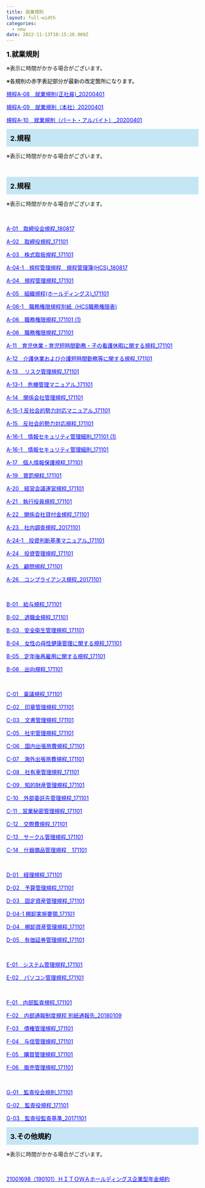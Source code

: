 ```yaml
---
title: 就業規則
layout: full-width
categories:
  - new
date: 2022-11-13T10:15:20.909Z
---
```

<span style="font-size: 18px; color: #000000;" data-mce-style="font-size: 18px; color: #000000;"><strong>1.就業規則</strong></span>

<p>※表示に時間がかかる場合がございます。</p>



<p><span style="color: #000000;" data-mce-style="color: #000000;">※各規則の<span style="color: #000000;" data-mce-style="color: #000000;">赤字</span>表記部分が最新の改定箇所になります。</span></p>

<p><a href="https://s3-ap-northeast-1.amazonaws.com/irs-arch/規定／規約/1.就業規則/規定A-08/◆規程A-08　就業規則 （正社員）2020.04.01改定.pdf" target="_blank" data-mce-href="https://s3-ap-northeast-1.amazonaws.com/irs-arch/規定／規約/1.就業規則/規定A-08/◆規程A-08　就業規則 （正社員）2020.04.01改定.pdf"><span style="text-decoration: underline; color: #0000ff;" data-mce-style="text-decoration: underline; color: #0000ff;">規程A-08　就業規則(正社員)_20200401</span></a></p>

<p><a href="https://s3-ap-northeast-1.amazonaws.com/irs-arch/規定／規約/1.就業規則/規程A-09　就業規則（本社）2020.04.01改定.pdf" target="_blank" data-mce-href="https://s3-ap-northeast-1.amazonaws.com/irs-arch/規定／規約/1.就業規則/規程A-09　就業規則（本社）2020.04.01改定.pdf"><span style="text-decoration: underline; color: #0000ff;" data-mce-style="text-decoration: underline; color: #0000ff;">規程A-09　就業規則（本社）20200401</span></a></p>



<p><a href="https://s3-ap-northeast-1.amazonaws.com/irs-arch/規定／規約/1.就業規則/規定-A10/◆規程A-10　就業規則（パート・アルバイト）2020.04.01改定.pdf" target="_blank" data-mce-href="https://s3-ap-northeast-1.amazonaws.com/irs-arch/規定／規約/1.就業規則/規定-A10/◆規程A-10　就業規則（パート・アルバイト）2020.04.01改定.pdf"><span style="text-decoration: underline; color: #0000ff;" data-mce-style="text-decoration: underline; color: #0000ff;">規程A-10　就業規則（パート・アルバイト）_20200401</span></a></p>





<div style="background: #c6e6f5; padding: 10px;" data-mce-style="background: #c6e6f5; padding: 10px;"><span style="font-size: 18px; color: #000000;" data-mce-style="font-size: 18px; color: #000000;"><strong>2.規程</strong></span></div>



<p>※表示に時間がかかる場合がございます。</p>

<p>&nbsp;</p>

<div class="cc-m-text-inline-rte mce-content-body" data-name="text" id="cc-m-text-11958171660" contenteditable="true" style="position: relative;"><div style="background: #c6e6f5; padding: 10px;" data-mce-style="background: #c6e6f5; padding: 10px;"><span style="font-size: 18px; color: #000000;" data-mce-style="font-size: 18px; color: #000000;"><strong>2.規程</strong></span></div><p>※表示に時間がかかる場合がございます。</p><p>&nbsp;</p><p><a href="https://s3-ap-northeast-1.amazonaws.com/irs-arch/規定／規約/2.規定/A-01　取締役会規程_180817.pdf" target="_blank" data-mce-href="https://s3-ap-northeast-1.amazonaws.com/irs-arch/規定／規約/2.規定/A-01　取締役会規程_180817.pdf"><span style="text-decoration: underline; color: #0000ff;" data-mce-style="text-decoration: underline; color: #0000ff;">A-01　取締役会規程_180817</span></a></p><p><a href="https://s3-ap-northeast-1.amazonaws.com/irs-arch/規定／規約/2.規定/A-02　取締役規程_171101.pdf" target="_blank" data-mce-href="https://s3-ap-northeast-1.amazonaws.com/irs-arch/規定／規約/2.規定/A-02　取締役規程_171101.pdf"><span style="text-decoration: underline; color: #0000ff;" data-mce-style="text-decoration: underline; color: #0000ff;">A-02　取締役規程_171101</span></a></p><p><a href="https://s3-ap-northeast-1.amazonaws.com/irs-arch/規定／規約/2.規定/A-03　株式取扱規程_171101.pdf" target="_blank" data-mce-href="https://s3-ap-northeast-1.amazonaws.com/irs-arch/規定／規約/2.規定/A-03　株式取扱規程_171101.pdf"><span style="text-decoration: underline; color: #0000ff;" data-mce-style="text-decoration: underline; color: #0000ff;">A-03　株式取扱規程_171101</span></a></p><p><a href="https://s3-ap-northeast-1.amazonaws.com/irs-arch/規定／規約/2.規定/A-04-1　規程管理規程　規程管理簿(HCS)_180817.pdf" target="_blank" data-mce-href="https://s3-ap-northeast-1.amazonaws.com/irs-arch/規定／規約/2.規定/A-04-1　規程管理規程　規程管理簿(HCS)_180817.pdf"><span style="text-decoration: underline; color: #0000ff;" data-mce-style="text-decoration: underline; color: #0000ff;">A-04-1　規程管理規程　規程管理簿(HCS)_180817</span></a></p><p><a href="https://s3-ap-northeast-1.amazonaws.com/irs-arch/規定／規約/2.規定/A-04　規程管理規程_171101.pdf" target="_blank" data-mce-href="https://s3-ap-northeast-1.amazonaws.com/irs-arch/規定／規約/2.規定/A-04　規程管理規程_171101.pdf"><span style="text-decoration: underline; color: #0000ff;" data-mce-style="text-decoration: underline; color: #0000ff;">A-04　規程管理規程_171101</span></a></p><p><a href="https://s3-ap-northeast-1.amazonaws.com/irs-arch/規定／規約/2.規定/A-05　組織規程(ホールディングス)_171101.pdf" target="_blank" data-mce-href="https://s3-ap-northeast-1.amazonaws.com/irs-arch/規定／規約/2.規定/A-05　組織規程(ホールディングス)_171101.pdf"><span style="text-decoration: underline; color: #0000ff;" data-mce-style="text-decoration: underline; color: #0000ff;">A-05　組織規程(ホールディングス)_171101</span></a></p><p><a href="https://s3-ap-northeast-1.amazonaws.com/irs-arch/規定／規約/2.規定/A-06-1　職務権限規程別紙（HCS職務権限表).pdf" target="_blank" data-mce-href="https://s3-ap-northeast-1.amazonaws.com/irs-arch/規定／規約/2.規定/A-06-1　職務権限規程別紙（HCS職務権限表).pdf"><span style="text-decoration: underline; color: #0000ff;" data-mce-style="text-decoration: underline; color: #0000ff;">A-06-1　職務権限規程別紙（HCS職務権限表)</span></a></p><p><a href="https://s3-ap-northeast-1.amazonaws.com/irs-arch/規定／規約/2.規定/A-06　職務権限規程_171101 (1).pdf" target="_blank" data-mce-href="https://s3-ap-northeast-1.amazonaws.com/irs-arch/規定／規約/2.規定/A-06　職務権限規程_171101 (1).pdf"><span style="text-decoration: underline; color: #0000ff;" data-mce-style="text-decoration: underline; color: #0000ff;">A-06　職務権限規程_171101 (1)</span></a></p><p><a href="https://s3-ap-northeast-1.amazonaws.com/irs-arch/規定／規約/2.規定/A-06　職務権限規程_171101.pdf" target="_blank" data-mce-href="https://s3-ap-northeast-1.amazonaws.com/irs-arch/規定／規約/2.規定/A-06　職務権限規程_171101.pdf"><span style="text-decoration: underline; color: #0000ff;" data-mce-style="text-decoration: underline; color: #0000ff;">A-06　職務権限規程_171101</span></a></p><p><a href="https://s3-ap-northeast-1.amazonaws.com/irs-arch/規定／規約/2.規定/A-11　育児休業・育児短時間勤務・子の看護休暇に関する規程_171101.pdf" target="_blank" data-mce-href="https://s3-ap-northeast-1.amazonaws.com/irs-arch/規定／規約/2.規定/A-11　育児休業・育児短時間勤務・子の看護休暇に関する規程_171101.pdf"><span style="text-decoration: underline; color: #0000ff;" data-mce-style="text-decoration: underline; color: #0000ff;">A-11　育児休業・育児短時間勤務・子の看護休暇に関する規程_171101</span></a></p><p><a href="https://s3-ap-northeast-1.amazonaws.com/irs-arch/規定／規約/2.規定/A-12　介護休業および介護短時間勤務等に関する規程_171101.pdf" target="_blank" data-mce-href="https://s3-ap-northeast-1.amazonaws.com/irs-arch/規定／規約/2.規定/A-12　介護休業および介護短時間勤務等に関する規程_171101.pdf"><span style="text-decoration: underline; color: #0000ff;" data-mce-style="text-decoration: underline; color: #0000ff;">A-12　介護休業および介護短時間勤務等に関する規程_171101</span></a></p><p><a href="https://s3-ap-northeast-1.amazonaws.com/irs-arch/規定／規約/2.規定/A-13 　リスク管理規程_171101.pdf" target="_blank" data-mce-href="https://s3-ap-northeast-1.amazonaws.com/irs-arch/規定／規約/2.規定/A-13 　リスク管理規程_171101.pdf"><span style="text-decoration: underline; color: #0000ff;" data-mce-style="text-decoration: underline; color: #0000ff;">A-13 　リスク管理規程_171101</span></a></p><p><a href="https://s3-ap-northeast-1.amazonaws.com/irs-arch/規定／規約/2.規定/A-13-1　危機管理マニュアル_171101.pdf" target="_blank" data-mce-href="https://s3-ap-northeast-1.amazonaws.com/irs-arch/規定／規約/2.規定/A-13-1　危機管理マニュアル_171101.pdf"><span style="text-decoration: underline; color: #0000ff;" data-mce-style="text-decoration: underline; color: #0000ff;">A-13-1　危機管理マニュアル_171101</span></a></p><p><a href="https://s3-ap-northeast-1.amazonaws.com/irs-arch/規定／規約/2.規定/A-14　関係会社管理規程_171101.pdf" target="_blank" data-mce-href="https://s3-ap-northeast-1.amazonaws.com/irs-arch/規定／規約/2.規定/A-14　関係会社管理規程_171101.pdf"><span style="text-decoration: underline; color: #0000ff;" data-mce-style="text-decoration: underline; color: #0000ff;">A-14　関係会社管理規程_171101</span></a></p><p><a href="https://s3-ap-northeast-1.amazonaws.com/irs-arch/%E8%A6%8F%E5%AE%9A%EF%BC%8F%E8%A6%8F%E7%B4%84/2.%E8%A6%8F%E5%AE%9A/A-15-1%20%20%20%E5%8F%8D%E7%A4%BE%E4%BC%9A%E7%9A%84%E5%8B%A2%E5%8A%9B%E5%AF%BE%E5%BF%9C%E3%83%9E%E3%83%8B%E3%83%A5%E3%82%A2%E3%83%AB_171101.pdf" target="_blank" data-mce-href="https://s3-ap-northeast-1.amazonaws.com/irs-arch/%E8%A6%8F%E5%AE%9A%EF%BC%8F%E8%A6%8F%E7%B4%84/2.%E8%A6%8F%E5%AE%9A/A-15-1%20%20%20%E5%8F%8D%E7%A4%BE%E4%BC%9A%E7%9A%84%E5%8B%A2%E5%8A%9B%E5%AF%BE%E5%BF%9C%E3%83%9E%E3%83%8B%E3%83%A5%E3%82%A2%E3%83%AB_171101.pdf"><span style="text-decoration: underline; color: #0000ff;" data-mce-style="text-decoration: underline; color: #0000ff;">A-15-1 反社会的勢力対応マニュアル_171101</span></a></p><p><a href="https://s3-ap-northeast-1.amazonaws.com/irs-arch/規定／規約/2.規定/A-15　反社会的勢力対応規程_171101.pdf" target="_blank" data-mce-href="https://s3-ap-northeast-1.amazonaws.com/irs-arch/規定／規約/2.規定/A-15　反社会的勢力対応規程_171101.pdf"><span style="text-decoration: underline; color: #0000ff;" data-mce-style="text-decoration: underline; color: #0000ff;">A-15　反社会的勢力対応規程_171101</span></a></p><p><a href="https://s3-ap-northeast-1.amazonaws.com/irs-arch/規定／規約/2.規定/A-16-1　情報セキュリティ管理細則_171101 (1).pdf" target="_blank" data-mce-href="https://s3-ap-northeast-1.amazonaws.com/irs-arch/規定／規約/2.規定/A-16-1　情報セキュリティ管理細則_171101 (1).pdf"><span style="text-decoration: underline; color: #0000ff;" data-mce-style="text-decoration: underline; color: #0000ff;">A-16-1　情報セキュリティ管理細則_171101 (1)</span></a></p><p><a href="https://s3-ap-northeast-1.amazonaws.com/irs-arch/規定／規約/2.規定/A-16-1　情報セキュリティ管理細則_171101.pdf" target="_blank" data-mce-href="https://s3-ap-northeast-1.amazonaws.com/irs-arch/規定／規約/2.規定/A-16-1　情報セキュリティ管理細則_171101.pdf"><span style="text-decoration: underline; color: #0000ff;" data-mce-style="text-decoration: underline; color: #0000ff;">A-16-1　情報セキュリティ管理細則_171101</span></a></p><p><a href="https://s3-ap-northeast-1.amazonaws.com/irs-arch/規定／規約/2.規定/A-17　個人情報保護規程_171101.pdf" target="_blank" data-mce-href="https://s3-ap-northeast-1.amazonaws.com/irs-arch/規定／規約/2.規定/A-17　個人情報保護規程_171101.pdf"><span style="text-decoration: underline; color: #0000ff;" data-mce-style="text-decoration: underline; color: #0000ff;">A-17　個人情報保護規程_171101</span></a></p><p><a href="https://s3-ap-northeast-1.amazonaws.com/irs-arch/規定／規約/2.規定/A-19　賞罰規程_171101.pdf" target="_blank" data-mce-href="https://s3-ap-northeast-1.amazonaws.com/irs-arch/規定／規約/2.規定/A-19　賞罰規程_171101.pdf"><span style="text-decoration: underline; color: #0000ff;" data-mce-style="text-decoration: underline; color: #0000ff;">A-19　賞罰規程_171101</span></a></p><p><a href="https://s3-ap-northeast-1.amazonaws.com/irs-arch/規定／規約/2.規定/A-20　経営会議運営規程_171101.pdf" target="_blank" data-mce-href="https://s3-ap-northeast-1.amazonaws.com/irs-arch/規定／規約/2.規定/A-20　経営会議運営規程_171101.pdf"><span style="text-decoration: underline; color: #0000ff;" data-mce-style="text-decoration: underline; color: #0000ff;">A-20　経営会議運営規程_171101</span></a></p><p><a href="https://s3-ap-northeast-1.amazonaws.com/irs-arch/規定／規約/2.規定/A-21　執行役員規程_171101.pdf" target="_blank" data-mce-href="https://s3-ap-northeast-1.amazonaws.com/irs-arch/規定／規約/2.規定/A-21　執行役員規程_171101.pdf"><span style="text-decoration: underline; color: #0000ff;" data-mce-style="text-decoration: underline; color: #0000ff;">A-21　執行役員規程_171101</span></a></p><p><a href="https://s3-ap-northeast-1.amazonaws.com/irs-arch/規定／規約/2.規定/A-22　関係会社貸付金規程_171101.pdf" target="_blank" data-mce-href="https://s3-ap-northeast-1.amazonaws.com/irs-arch/規定／規約/2.規定/A-22　関係会社貸付金規程_171101.pdf"><span style="text-decoration: underline; color: #0000ff;" data-mce-style="text-decoration: underline; color: #0000ff;">A-22　関係会社貸付金規程_171101</span></a></p><p><a href="https://s3-ap-northeast-1.amazonaws.com/irs-arch/規定／規約/2.規定/A-23　社内調査規程_20171101.pdf" target="_blank" data-mce-href="https://s3-ap-northeast-1.amazonaws.com/irs-arch/規定／規約/2.規定/A-23　社内調査規程_20171101.pdf"><span style="text-decoration: underline; color: #0000ff;" data-mce-style="text-decoration: underline; color: #0000ff;">A-23　社内調査規程_20171101</span></a></p><p><a href="https://s3-ap-northeast-1.amazonaws.com/irs-arch/規定／規約/2.規定/A-24-1　投資判断基準マニュアル_171101.pdf" target="_blank" data-mce-href="https://s3-ap-northeast-1.amazonaws.com/irs-arch/規定／規約/2.規定/A-24-1　投資判断基準マニュアル_171101.pdf"><span style="text-decoration: underline; color: #0000ff;" data-mce-style="text-decoration: underline; color: #0000ff;">A-24-1　投資判断基準マニュアル_171101</span></a></p><p><a href="https://s3-ap-northeast-1.amazonaws.com/irs-arch/規定／規約/2.規定/A-24　投資管理規程_171101.pdf" target="_blank" data-mce-href="https://s3-ap-northeast-1.amazonaws.com/irs-arch/規定／規約/2.規定/A-24　投資管理規程_171101.pdf"><span style="text-decoration: underline; color: #0000ff;" data-mce-style="text-decoration: underline; color: #0000ff;">A-24　投資管理規程_171101</span></a></p><p><a href="https://s3-ap-northeast-1.amazonaws.com/irs-arch/規定／規約/2.規定/A-25　顧問規程_171101.pdf" target="_blank" data-mce-href="https://s3-ap-northeast-1.amazonaws.com/irs-arch/規定／規約/2.規定/A-25　顧問規程_171101.pdf"><span style="text-decoration: underline; color: #0000ff;" data-mce-style="text-decoration: underline; color: #0000ff;">A-25　顧問規程_171101</span></a></p><p><a href="https://s3-ap-northeast-1.amazonaws.com/irs-arch/規定／規約/2.規定/A-26　コンプライアンス規程_20171101.pdf" target="_blank" data-mce-href="https://s3-ap-northeast-1.amazonaws.com/irs-arch/規定／規約/2.規定/A-26　コンプライアンス規程_20171101.pdf"><span style="text-decoration: underline; color: #0000ff;" data-mce-style="text-decoration: underline; color: #0000ff;">A-26　コンプライアンス規程_20171101</span></a></p><p>&nbsp;</p><p><a href="https://s3-ap-northeast-1.amazonaws.com/irs-arch/規定／規約/2.規定/B-01　給与規程_171101.pdf" target="_blank" data-mce-href="https://s3-ap-northeast-1.amazonaws.com/irs-arch/規定／規約/2.規定/B-01　給与規程_171101.pdf"><span style="text-decoration: underline; color: #0000ff;" data-mce-style="text-decoration: underline; color: #0000ff;">B-01　給与規程_171101</span></a></p><p><a href="https://s3-ap-northeast-1.amazonaws.com/irs-arch/規定／規約/2.規定/B-02　退職金規程_171101.pdf" target="_blank" data-mce-href="https://s3-ap-northeast-1.amazonaws.com/irs-arch/規定／規約/2.規定/B-02　退職金規程_171101.pdf"><span style="text-decoration: underline; color: #0000ff;" data-mce-style="text-decoration: underline; color: #0000ff;">B-02　退職金規程_171101</span></a></p><p><a href="https://s3-ap-northeast-1.amazonaws.com/irs-arch/規定／規約/2.規定/B-03　安全衛生管理規程_171101.pdf" target="_blank" data-mce-href="https://s3-ap-northeast-1.amazonaws.com/irs-arch/規定／規約/2.規定/B-03　安全衛生管理規程_171101.pdf"><span style="text-decoration: underline; color: #0000ff;" data-mce-style="text-decoration: underline; color: #0000ff;">B-03　安全衛生管理規程_171101</span></a></p><p><a href="https://s3-ap-northeast-1.amazonaws.com/irs-arch/規定／規約/2.規定/B-04　女性の母性健康管理に関する規程_171101.pdf" target="_blank" data-mce-href="https://s3-ap-northeast-1.amazonaws.com/irs-arch/規定／規約/2.規定/B-04　女性の母性健康管理に関する規程_171101.pdf"><span style="text-decoration: underline; color: #0000ff;" data-mce-style="text-decoration: underline; color: #0000ff;">B-04　女性の母性健康管理に関する規程_171101</span></a></p><p><a href="https://s3-ap-northeast-1.amazonaws.com/irs-arch/規定／規約/2.規定/B-05　定年後再雇用に関する規程_171101.pdf" target="_blank" data-mce-href="https://s3-ap-northeast-1.amazonaws.com/irs-arch/規定／規約/2.規定/B-05　定年後再雇用に関する規程_171101.pdf"><span style="text-decoration: underline; color: #0000ff;" data-mce-style="text-decoration: underline; color: #0000ff;">B-05　定年後再雇用に関する規程_171101</span></a></p><p><a href="https://s3-ap-northeast-1.amazonaws.com/irs-arch/規定／規約/2.規定/B-06　出向規程_171101.pdf" target="_blank" data-mce-href="https://s3-ap-northeast-1.amazonaws.com/irs-arch/規定／規約/2.規定/B-06　出向規程_171101.pdf"><span style="text-decoration: underline; color: #0000ff;" data-mce-style="text-decoration: underline; color: #0000ff;">B-06　出向規程_171101</span></a></p><p>&nbsp;</p><p><a href="https://s3-ap-northeast-1.amazonaws.com/irs-arch/規定／規約/2.規定/C-01　稟議規程_171101.pdf" target="_blank" data-mce-href="https://s3-ap-northeast-1.amazonaws.com/irs-arch/規定／規約/2.規定/C-01　稟議規程_171101.pdf"><span style="text-decoration: underline; color: #0000ff;" data-mce-style="text-decoration: underline; color: #0000ff;">C-01　稟議規程_171101</span></a></p><p><a href="https://s3-ap-northeast-1.amazonaws.com/irs-arch/規定／規約/2.規定/C-02　印章管理規程_171101.pdf" target="_blank" data-mce-href="https://s3-ap-northeast-1.amazonaws.com/irs-arch/規定／規約/2.規定/C-02　印章管理規程_171101.pdf"><span style="text-decoration: underline; color: #0000ff;" data-mce-style="text-decoration: underline; color: #0000ff;">C-02　印章管理規程_171101</span></a></p><p><a href="https://s3-ap-northeast-1.amazonaws.com/irs-arch/規定／規約/2.規定/C-03　文書管理規程_171101.pdf" target="_blank" data-mce-href="https://s3-ap-northeast-1.amazonaws.com/irs-arch/規定／規約/2.規定/C-03　文書管理規程_171101.pdf"><span style="text-decoration: underline; color: #0000ff;" data-mce-style="text-decoration: underline; color: #0000ff;">C-03　文書管理規程_171101</span></a></p><p><a href="https://s3-ap-northeast-1.amazonaws.com/irs-arch/規定／規約/2.規定/C-05　社宅管理規程_171101.pdf" target="_blank" data-mce-href="https://s3-ap-northeast-1.amazonaws.com/irs-arch/規定／規約/2.規定/C-05　社宅管理規程_171101.pdf"><span style="text-decoration: underline; color: #0000ff;" data-mce-style="text-decoration: underline; color: #0000ff;">C-05　社宅管理規程_171101</span></a></p><p><a href="https://s3-ap-northeast-1.amazonaws.com/irs-arch/規定／規約/2.規定/C-06　国内出張旅費規程_171101.pdf" target="_blank" data-mce-href="https://s3-ap-northeast-1.amazonaws.com/irs-arch/規定／規約/2.規定/C-06　国内出張旅費規程_171101.pdf"><span style="text-decoration: underline; color: #0000ff;" data-mce-style="text-decoration: underline; color: #0000ff;">C-06　国内出張旅費規程_171101</span></a></p><p><a href="https://s3-ap-northeast-1.amazonaws.com/irs-arch/規定／規約/2.規定/C-07　海外出張旅費規程_171101.pdf" target="_blank" data-mce-href="https://s3-ap-northeast-1.amazonaws.com/irs-arch/規定／規約/2.規定/C-07　海外出張旅費規程_171101.pdf"><span style="text-decoration: underline; color: #0000ff;" data-mce-style="text-decoration: underline; color: #0000ff;">C-07　海外出張旅費規程_171101</span></a></p><p><a href="https://s3-ap-northeast-1.amazonaws.com/irs-arch/規定／規約/2.規定/C-08　社有車管理規程_171101.pdf" target="_blank" data-mce-href="https://s3-ap-northeast-1.amazonaws.com/irs-arch/規定／規約/2.規定/C-08　社有車管理規程_171101.pdf"><span style="text-decoration: underline; color: #0000ff;" data-mce-style="text-decoration: underline; color: #0000ff;">C-08　社有車管理規程_171101</span></a></p><p><a href="https://s3-ap-northeast-1.amazonaws.com/irs-arch/規定／規約/2.規定/C-09　知的財産管理規程_171101.pdf" target="_blank" data-mce-href="https://s3-ap-northeast-1.amazonaws.com/irs-arch/規定／規約/2.規定/C-09　知的財産管理規程_171101.pdf"><span style="text-decoration: underline; color: #0000ff;" data-mce-style="text-decoration: underline; color: #0000ff;">C-09　知的財産管理規程_171101</span></a></p><p><a href="https://s3-ap-northeast-1.amazonaws.com/irs-arch/規定／規約/2.規定/C-10　外部委託先管理規程_171101.pdf" target="_blank" data-mce-href="https://s3-ap-northeast-1.amazonaws.com/irs-arch/規定／規約/2.規定/C-10　外部委託先管理規程_171101.pdf"><span style="text-decoration: underline; color: #0000ff;" data-mce-style="text-decoration: underline; color: #0000ff;">C-10　外部委託先管理規程_171101</span></a></p><p><a href="https://s3-ap-northeast-1.amazonaws.com/irs-arch/規定／規約/2.規定/C-11　営業秘密管理規程_171101.pdf" target="_blank" data-mce-href="https://s3-ap-northeast-1.amazonaws.com/irs-arch/規定／規約/2.規定/C-11　営業秘密管理規程_171101.pdf"><span style="text-decoration: underline; color: #0000ff;" data-mce-style="text-decoration: underline; color: #0000ff;">C-11　営業秘密管理規程_171101</span></a></p><p><a href="https://s3-ap-northeast-1.amazonaws.com/irs-arch/規定／規約/2.規定/C-12　交際費規程_171101.pdf" target="_blank" data-mce-href="https://s3-ap-northeast-1.amazonaws.com/irs-arch/規定／規約/2.規定/C-12　交際費規程_171101.pdf"><span style="text-decoration: underline; color: #0000ff;" data-mce-style="text-decoration: underline; color: #0000ff;">C-12　交際費規程_171101</span></a></p><p><a href="https://s3-ap-northeast-1.amazonaws.com/irs-arch/規定／規約/2.規定/C-13　サークル管理規程_171101.pdf" target="_blank" data-mce-href="https://s3-ap-northeast-1.amazonaws.com/irs-arch/規定／規約/2.規定/C-13　サークル管理規程_171101.pdf"><span style="text-decoration: underline; color: #0000ff;" data-mce-style="text-decoration: underline; color: #0000ff;">C-13　サークル管理規程_171101</span></a></p><p><a href="https://s3-ap-northeast-1.amazonaws.com/irs-arch/規定／規約/2.規定/C-14　什器備品管理規程＿171101.pdf" target="_blank" data-mce-href="https://s3-ap-northeast-1.amazonaws.com/irs-arch/規定／規約/2.規定/C-14　什器備品管理規程＿171101.pdf"><span style="text-decoration: underline; color: #0000ff;" data-mce-style="text-decoration: underline; color: #0000ff;">C-14　什器備品管理規程＿171101</span></a></p><p>&nbsp;</p><p><a href="https://s3-ap-northeast-1.amazonaws.com/irs-arch/規定／規約/2.規定/D-01　経理規程_171101.pdf" target="_blank" data-mce-href="https://s3-ap-northeast-1.amazonaws.com/irs-arch/規定／規約/2.規定/D-01　経理規程_171101.pdf"><span style="text-decoration: underline; color: #0000ff;" data-mce-style="text-decoration: underline; color: #0000ff;">D-01　経理規程_171101</span></a></p><p><a href="https://s3-ap-northeast-1.amazonaws.com/irs-arch/規定／規約/2.規定/D-02　予算管理規程_171101.pdf" target="_blank" data-mce-href="https://s3-ap-northeast-1.amazonaws.com/irs-arch/規定／規約/2.規定/D-02　予算管理規程_171101.pdf"><span style="text-decoration: underline; color: #0000ff;" data-mce-style="text-decoration: underline; color: #0000ff;">D-02　予算管理規程_171101</span></a></p><p><a href="https://s3-ap-northeast-1.amazonaws.com/irs-arch/規定／規約/2.規定/D-03　固定資産管理規程_171101.pdf" target="_blank" data-mce-href="https://s3-ap-northeast-1.amazonaws.com/irs-arch/規定／規約/2.規定/D-03　固定資産管理規程_171101.pdf"><span style="text-decoration: underline; color: #0000ff;" data-mce-style="text-decoration: underline; color: #0000ff;">D-03　固定資産管理規程_171101</span></a></p><p><a href="https://s3-ap-northeast-1.amazonaws.com/irs-arch/規定／規約/2.規定/D-04-1 %20%20棚卸実施要領_171101.pdf" target="_blank" data-mce-href="https://s3-ap-northeast-1.amazonaws.com/irs-arch/規定／規約/2.規定/D-04-1 %20%20棚卸実施要領_171101.pdf"><span style="text-decoration: underline; color: #0000ff;" data-mce-style="text-decoration: underline; color: #0000ff;">D-04-1 棚卸実施要領_171101</span></a></p><p><a href="https://s3-ap-northeast-1.amazonaws.com/irs-arch/規定／規約/2.規定/D-04-1 棚卸実施要領_171101.pdf" target="_blank" data-mce-href="https://s3-ap-northeast-1.amazonaws.com/irs-arch/規定／規約/2.規定/D-04-1 棚卸実施要領_171101.pdf"><span style="text-decoration: underline; color: #0000ff;" data-mce-style="text-decoration: underline; color: #0000ff;">D-04　棚卸資産管理規程_171101</span></a></p><p><a href="https://s3-ap-northeast-1.amazonaws.com/irs-arch/規定／規約/2.規定/D-05　有価証券管理規程_171101.pdf" target="_blank" data-mce-href="https://s3-ap-northeast-1.amazonaws.com/irs-arch/規定／規約/2.規定/D-05　有価証券管理規程_171101.pdf"><span style="text-decoration: underline; color: #0000ff;" data-mce-style="text-decoration: underline; color: #0000ff;">D-05　有価証券管理規程_171101</span></a></p><p>&nbsp;</p><p><a href="https://s3-ap-northeast-1.amazonaws.com/irs-arch/規定／規約/2.規定/E-01　システム管理規程_171101.pdf" target="_blank" data-mce-href="https://s3-ap-northeast-1.amazonaws.com/irs-arch/規定／規約/2.規定/E-01　システム管理規程_171101.pdf"><span style="text-decoration: underline; color: #0000ff;" data-mce-style="text-decoration: underline; color: #0000ff;">E-01　システム管理規程_171101</span></a></p><p><a href="https://s3-ap-northeast-1.amazonaws.com/irs-arch/規定／規約/2.規定/E-02　パソコン管理規程_171101.pdf" target="_blank" data-mce-href="https://s3-ap-northeast-1.amazonaws.com/irs-arch/規定／規約/2.規定/E-02　パソコン管理規程_171101.pdf"><span style="text-decoration: underline; color: #0000ff;" data-mce-style="text-decoration: underline; color: #0000ff;">E-02　パソコン管理規程_171101</span></a></p><p>&nbsp;</p><p><a href="https://s3-ap-northeast-1.amazonaws.com/irs-arch/規定／規約/2.規定/F-01　内部監査規程_171101.pdf" target="_blank" data-mce-href="https://s3-ap-northeast-1.amazonaws.com/irs-arch/規定／規約/2.規定/F-01　内部監査規程_171101.pdf"><span style="text-decoration: underline; color: #0000ff;" data-mce-style="text-decoration: underline; color: #0000ff;">F-01　内部監査規程_171101</span></a></p><p><a href="https://s3-ap-northeast-1.amazonaws.com/irs-arch/規定／規約/2.規定/F-02　内部通報制度規程 別紙通報先_20180109.pdf" target="_blank" data-mce-href="https://s3-ap-northeast-1.amazonaws.com/irs-arch/規定／規約/2.規定/F-02　内部通報制度規程 別紙通報先_20180109.pdf"><span style="text-decoration: underline; color: #0000ff;" data-mce-style="text-decoration: underline; color: #0000ff;">F-02　内部通報制度規程 別紙通報先_20180109</span></a></p><p><a href="https://s3-ap-northeast-1.amazonaws.com/irs-arch/規定／規約/2.規定/F-03　債権管理規程_171101.pdf" target="_blank" data-mce-href="https://s3-ap-northeast-1.amazonaws.com/irs-arch/規定／規約/2.規定/F-03　債権管理規程_171101.pdf"><span style="text-decoration: underline; color: #0000ff;" data-mce-style="text-decoration: underline; color: #0000ff;">F-03　債権管理規程_171101</span></a></p><p><a href="https://s3-ap-northeast-1.amazonaws.com/irs-arch/規定／規約/2.規定/F-04　与信管理規程_171101.pdf" target="_blank" data-mce-href="https://s3-ap-northeast-1.amazonaws.com/irs-arch/規定／規約/2.規定/F-04　与信管理規程_171101.pdf"><span style="text-decoration: underline; color: #0000ff;" data-mce-style="text-decoration: underline; color: #0000ff;">F-04　与信管理規程_171101</span></a></p><p><a href="https://s3-ap-northeast-1.amazonaws.com/irs-arch/規定／規約/2.規定/F-05　購買管理規程_171101.pdf" target="_blank" data-mce-href="https://s3-ap-northeast-1.amazonaws.com/irs-arch/規定／規約/2.規定/F-05　購買管理規程_171101.pdf"><span style="text-decoration: underline; color: #0000ff;" data-mce-style="text-decoration: underline; color: #0000ff;">F-05　購買管理規程_171101</span></a></p><p><a href="https://s3-ap-northeast-1.amazonaws.com/irs-arch/規定／規約/2.規定/F-06　販売管理規程_171101.pdf" target="_blank" data-mce-href="https://s3-ap-northeast-1.amazonaws.com/irs-arch/規定／規約/2.規定/F-06　販売管理規程_171101.pdf"><span style="text-decoration: underline; color: #0000ff;" data-mce-style="text-decoration: underline; color: #0000ff;">F-06　販売管理規程_171101</span></a></p><p>&nbsp;</p><p><a href="https://s3-ap-northeast-1.amazonaws.com/irs-arch/規定／規約/2.規定/G-01　監査役会規則_171101.pdf" target="_blank" data-mce-href="https://s3-ap-northeast-1.amazonaws.com/irs-arch/規定／規約/2.規定/G-01　監査役会規則_171101.pdf"><span style="text-decoration: underline; color: #0000ff;" data-mce-style="text-decoration: underline; color: #0000ff;">G-01　監査役会規則_171101</span></a></p><p><a href="https://s3-ap-northeast-1.amazonaws.com/irs-arch/規定／規約/2.規定/G-02　監査役規程_171101.pdf" target="_blank" data-mce-href="https://s3-ap-northeast-1.amazonaws.com/irs-arch/規定／規約/2.規定/G-02　監査役規程_171101.pdf"><span style="text-decoration: underline; color: #0000ff;" data-mce-style="text-decoration: underline; color: #0000ff;">G-02　監査役規程_171101</span></a></p><p><a href="https://s3-ap-northeast-1.amazonaws.com/irs-arch/規定／規約/2.規定/G-03　監査役監査基準_20171101.pdf" target="_blank" data-mce-href="https://s3-ap-northeast-1.amazonaws.com/irs-arch/規定／規約/2.規定/G-03　監査役監査基準_20171101.pdf"><span style="text-decoration: underline; color: #0000ff;" data-mce-style="text-decoration: underline; color: #0000ff;">G-03　監査役監査基準_20171101</span></a></p></div>

<div class="cc-m-text-inline-rte mce-content-body" data-name="text" id="cc-m-text-11958172760" contenteditable="true" style="position: relative;"><div style="background: #c6e6f5; padding: 10px;" data-mce-style="background: #c6e6f5; padding: 10px;"><span style="font-size: 18px; color: #000000;" data-mce-style="font-size: 18px; color: #000000;"><strong>3.その他規約</strong></span></div><p>※表示に時間がかかる場合がございます。</p><p>&nbsp;</p><p><a href="https://s3-ap-northeast-1.amazonaws.com/irs-arch/規定／規約/4.その他規約/21001698（190101）ＨＩＴＯＷＡホールディングス企業型年金規約.pdf" target="_blank" data-mce-href="https://s3-ap-northeast-1.amazonaws.com/irs-arch/規定／規約/4.その他規約/21001698（190101）ＨＩＴＯＷＡホールディングス企業型年金規約.pdf"><span style="text-decoration: underline; color: #0000ff;" data-mce-style="text-decoration: underline; color: #0000ff;">21001698（190101）ＨＩＴＯＷＡホールディングス企業型年金規約</span></a></p></div>